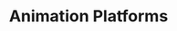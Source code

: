 ---
title: 'Animation Platforms'
redirect_to:
  - 'https://discuss.pencil2d.org/t/animation-platforms/1331'
---